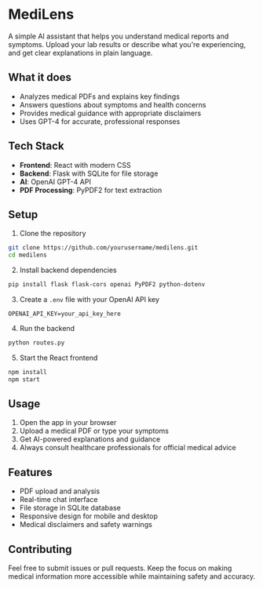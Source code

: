 # MediLens

A simple AI assistant that helps you understand medical reports and symptoms. Upload your lab results or describe what you're experiencing, and get clear explanations in plain language.

## What it does

- Analyzes medical PDFs and explains key findings
- Answers questions about symptoms and health concerns
- Provides medical guidance with appropriate disclaimers
- Uses GPT-4 for accurate, professional responses

## Tech Stack

- **Frontend**: React with modern CSS
- **Backend**: Flask with SQLite for file storage
- **AI**: OpenAI GPT-4 API
- **PDF Processing**: PyPDF2 for text extraction

## Setup

1. Clone the repository
```bash
git clone https://github.com/yourusername/medilens.git
cd medilens
```

2. Install backend dependencies
```bash
pip install flask flask-cors openai PyPDF2 python-dotenv
```

3. Create a `.env` file with your OpenAI API key
```
OPENAI_API_KEY=your_api_key_here
```

4. Run the backend
```bash
python routes.py
```

5. Start the React frontend
```bash
npm install
npm start
```

## Usage

1. Open the app in your browser
2. Upload a medical PDF or type your symptoms
3. Get AI-powered explanations and guidance
4. Always consult healthcare professionals for official medical advice

## Features

- PDF upload and analysis
- Real-time chat interface
- File storage in SQLite database
- Responsive design for mobile and desktop
- Medical disclaimers and safety warnings

## Contributing

Feel free to submit issues or pull requests. Keep the focus on making medical information more accessible while maintaining safety and accuracy.
